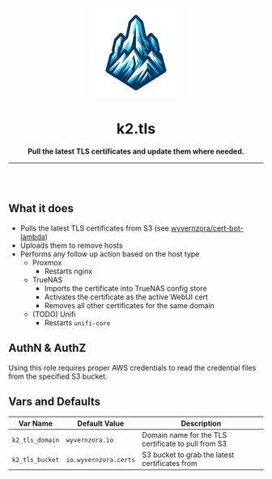 <div align="center">
    <br>
    <br>
    <img width="182" src="../../../.github/assets/k2.png">
    <h1 align="center">k2.tls</h1>
</div>

<p align="center">
<b>Pull the latest TLS certificates and update them where needed.</b>
</p>

<hr>
<br>
<br>

## What it does
 - Pulls the latest TLS certificates from S3 (see [wyvernzora/cert-bot-lambda](https://github.com/wyvernzora/cert-bot-lambda))
 - Uploads them to remove hosts
 - Performs any follow up action based on the host type
    - Proxmox
        - Restarts nginx
    - TrueNAS
        - Imports the certificate into TrueNAS config store
        - Activates the certificate as the active WebUI cert
        - Removes all other certificates for the same domain
    - (TODO) Unifi
        - Restarts `unifi-core`

## AuthN & AuthZ
Using this role requires proper AWS credentials to read the credential files from the specified S3 bucket.

## Vars and Defaults
| Var Name        | Default Value         | Description                                         |
| --------------- | --------------------- | --------------------------------------------------- |
| `k2_tls_domain` | `wyvernzora.io`       | Domain name for the TLS certificate to pull from S3 |
| `k2_tls_bucket` | `io.wyvernzora.certs` | S3 bucket to grab the latest certificates from      |
